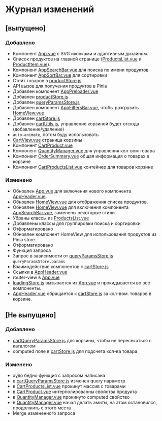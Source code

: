 # Журнал изменений

## [выпущено]

### Добавлено
- Компонент [App.vue](src%2FApp.vue) с SVG иконками и адаптивным дизайном.
- Список продуктов на главной странице ([ProductsList.vue](src%2Fcomponents%2FProductsList.vue) и [ProductItem.vue](src%2Fcomponents%2FProductItem.vue)).
- Компонент [AppSearchBar.vue](src%2Fcomponents%2FAppSearchBar.vue) для поиска по имени продуктов
- Компонент [AppSortBar.vue](src%2Fcomponents%2FAppSortBar.vue) для сортировки
- Стейт товаров в [productStore.js](src%2Fstores%2FproductStore.js)
- API вызов для получения продуктов в Pinia
- Добавлен компонент [AppPreloader.vue](src%2Fcomponents%2FAppPreloader.vue)
- Добавлен [productStore.js](src%2Fstores%2FproductStore.js)
- Добавлен [queryParamsStore.js](src%2Fstores%2FqueryParamsStore.js)
- Добавлен компонент [AppFiltersBar.vue](src%2Fcomponents%2FAppFiltersBar.vue), чтобы разгрузить [HomeView.vue](src%2Fpages%2FHomeView.vue)
- Добавлен [cartStore.js](src%2Fstores%2FcartStore.js)
- Добавлен [cartUtils.js](src%2Futils%2FcartUtils.js), управление корзиной будет отсюда (добавление/удаление)
- `auto-animate`, потом буду использовать
- [CartView.vue](src%2Fpages%2FCartView.vue) страница корзины
- Компонент [CartProduct.vue](src%2Fcomponents%2FCartProduct.vue)
- Компонент [QuantityManager.vue](src%2Fcomponents%2FQuantityManager.vue) для управления кол-вом товара
- Компонент [OrderSummary.vue](src%2Fcomponents%2FOrderSummary.vue) общая информация о товарах в корзине
- Компонент [CartProductsList.vue](src%2Fcomponents%2FCartProductsList.vue) контейнер для товаров корзине

### Изменено
- Обновлен [App.vue](src%2FApp.vue) для включения нового компонента [AppHeader.vue](src%2Fcomponents%2FAppHeader.vue).
- Обновлен [HomeView.vue](src%2Fpages%2FHomeView.vue) для отображения списка продуктов.
- Обновлен [HomeView.vue](src%2Fpages%2FHomeView.vue) для включения компонента [AppSearchBar.vue](src%2Fcomponents%2FAppSearchBar.vue), заменены некоторые стили
- Убраны классы из [ProductsList.vue](src%2Fcomponents%2FProductsList.vue)
- Добавлены классы для группировки поиска и сортировки
- Отформатировано
- Обновлен компонент HomeView для использования продуктов из Pinia store.
- Отформатировано
- Функция запроса
- Запрос в зависимости от [queryParamsStore.js](src%2Fstores%2FqueryParamsStore.js) `queryParamsStore.params`
- Взаимодействие компонентов с [cartStore.js](src%2Fstores%2FcartStore.js)
- Ссылки в [AppHeader.vue](src%2Fcomponents%2FAppHeader.vue)
- router-view в [App.vue](src%2FApp.vue)
- [loadingStore.js](src%2Fstores%2FloadingStore.js) вызывается из [App.vue](src%2FApp.vue) и прокидывается во все компоненты.
- [AppHeader.vue](src%2Fcomponents%2FAppHeader.vue) обращается к [cartStore.js](src%2Fstores%2FcartStore.js) за кол-вом. товаров в корзине.



## [Не выпущено]

### Добавлено
- [cartQueryParamsStore.js](src%2Fstores%2FcartQueryParamsStore.js) для корзины, чтобы не пересекаться с каталогом
- computed поле в [cartStore.js](src%2Fstores%2FcartStore.js) для подсчета кол-ва товара


### Изменено
- худо бедно функция с запросом написана
- в [cartQueryParamsStore.js](src%2Fstores%2FcartQueryParamsStore.js) изменен query параметр
- в [CartProductsList.vue](src%2Fcomponents%2FCartProductsList.vue) прокинут массив с товарами
- в [CartProduct.vue](src%2Fcomponents%2FCartProduct.vue) интерполированны свойства продукта
- в [QuantityManager.vue](src%2Fcomponents%2FQuantityManager.vue) прокинуто computed свойство
- в [QuantityManager.vue](src%2Fcomponents%2FQuantityManager.vue) начал делать эмиты, на этом остановился, продолжить с этого места
- Merge измененного запроса



